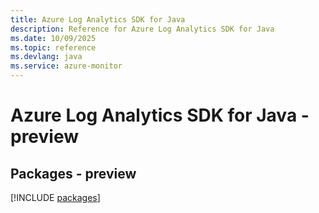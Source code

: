 ```yaml
---
title: Azure Log Analytics SDK for Java
description: Reference for Azure Log Analytics SDK for Java
ms.date: 10/09/2025
ms.topic: reference
ms.devlang: java
ms.service: azure-monitor
---
```

# Azure Log Analytics SDK for Java - preview
## Packages - preview
[!INCLUDE [packages](log-analytics-index.md)]